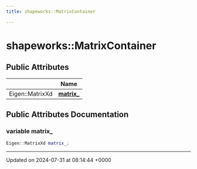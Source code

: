 ```yaml
---
title: shapeworks::MatrixContainer

---
```


# shapeworks::MatrixContainer





## Public Attributes

|                | Name           |
| -------------- | -------------- |
| Eigen::MatrixXd | **[matrix_](../Classes/classshapeworks_1_1MatrixContainer.md#variable-matrix-)**  |

## Public Attributes Documentation

### variable matrix_

```cpp
Eigen::MatrixXd matrix_;
```


-------------------------------

Updated on 2024-07-31 at 08:14:44 +0000